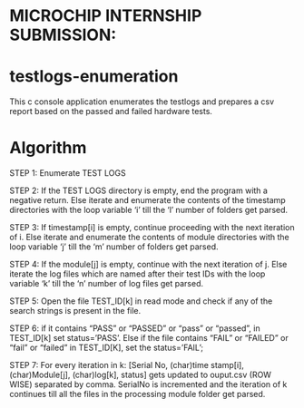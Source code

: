 # MICROCHIP INTERNSHIP SUBMISSION:

# testlogs-enumeration
This c console application enumerates the testlogs and prepares a csv report based  on the passed and failed hardware tests.

# Algorithm
STEP 1:  Enumerate TEST LOGS

STEP 2: If the TEST LOGS directory is empty, end the program with a negative return. Else iterate and enumerate the contents of the timestamp directories 
               with the loop variable ‘i’ till the ‘l’ number of folders get parsed.

STEP 3:  If timestamp[i] is empty, continue proceeding with the next iteration of i. Else iterate and enumerate the contents of module directories with the loop 
              variable ‘j’ till the ‘m’ number of folders get parsed.

STEP 4:  If the module[j]  is empty, continue with the next iteration of j. Else iterate the log files which are named after their test IDs with the loop variable ‘k’ 
               till the ‘n’ number of log files get parsed.

STEP 5:  Open the file TEST_ID[k] in read mode and check if any of the search strings is present in the file.

STEP 6:  if it contains “PASS” or “PASSED” or “pass” or “passed”, in TEST_ID[k] set status=’PASS’. Else if the file contains “FAIL” or “FAILED” or 
              “fail” or “failed” in TEST_ID[K], set the status=’FAIL’;
                    
STEP 7:  For every iteration in k:
              [Serial No, (char)time stamp[i], (char)Module[j], (char)log[k], status]  gets updated to ouput.csv (ROW WISE) separated by comma.
               SerialNo is incremented and the iteration of k continues till all the files in the processing module folder get parsed.               

